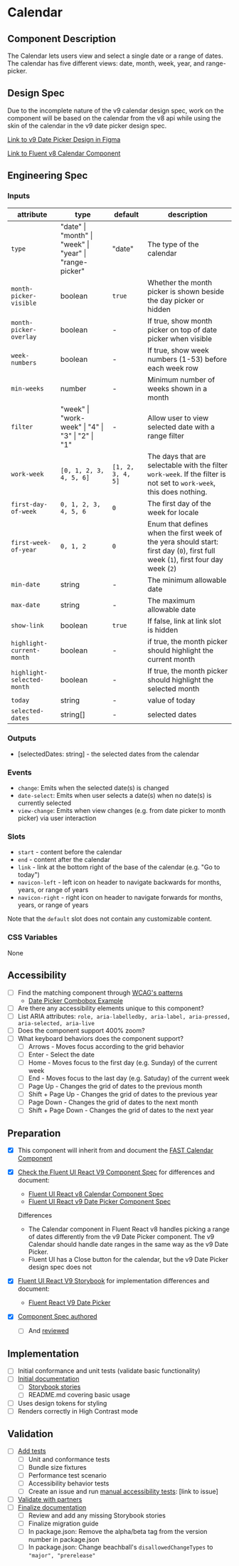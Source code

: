 # Calendar

## Component Description

The Calendar lets users view and select a single date or a range of dates. The calendar has five different views: date, month, week, year, and range-picker.

## Design Spec

Due to the incomplete nature of the v9 calendar design spec, work on the component will be based on the calendar from the v8 api while using the skin of the calendar in the v9 date picker design spec.

[Link to v9 Date Picker Design in Figma](https://www.figma.com/file/9EHmS5y1Rr7DCh7KgJBwuz/DatePicker?type=design&mode=design&t=E6sL2ffuuZfwCSRp-0)

[Link to Fluent v8 Calendar Component](https://developer.microsoft.com/en-us/fluentui#/controls/web/calendar)

## Engineering Spec

### Inputs

| attribute                  | type                                                    | default           | description                                                                                                                       |
| -------------------------- | ------------------------------------------------------- | ----------------- | --------------------------------------------------------------------------------------------------------------------------------- |
| `type`                     | "date" \| "month" \| "week" \| "year" \| "range-picker" | "date"            | The type of the calendar                                                                                                          |
| `month-picker-visible`     | boolean                                                 | `true`            | Whether the month picker is shown beside the day picker or hidden                                                                 |
| `month-picker-overlay`     | boolean                                                 | -                 | If true, show month picker on top of date picker when visible                                                                     |
| `week-numbers`             | boolean                                                 | -                 | If true, show week numbers (1-53) before each week row                                                                            |
| `min-weeks`                | number                                                  | -                 | Minimum number of weeks shown in a month                                                                                          |
| `filter`                   | "week" \| "work-week" \| "4" \| "3" \| "2" \| "1"       | -                 | Allow user to view selected date with a range filter                                                                              |
| `work-week`                | `[0, 1, 2, 3, 4, 5, 6]`                                 | `[1, 2, 3, 4, 5]` | The days that are selectable with the filter `work-week`. If the filter is not set to `work-week`, this does nothing.             |
| `first-day-of-week`        | `0, 1, 2, 3, 4, 5, 6`                                   | `0`               | The first day of the week for locale                                                                                              |
| `first-week-of-year`       | `0, 1, 2`                                               | `0`               | Enum that defines when the first week of the yera should start: first day (`0`), first full week (`1`), first four day week (`2`) |
| `min-date`                 | string                                                  | -                 | The minimum allowable date                                                                                                        |
| `max-date`                 | string                                                  | -                 | The maximum allowable date                                                                                                        |
| `show-link`                | boolean                                                 | `true`            | If false, link at link slot is hidden                                                                                             |
| `highlight-current-month`  | boolean                                                 | -                 | if true, the month picker should highlight the current month                                                                      |
| `highlight-selected-month` | boolean                                                 | -                 | If true, the month picker should highlight the selected month                                                                     |
| `today`                    | string                                                  | -                 | value of today                                                                                                                    |
| `selected-dates`           | string[]                                                | -                 | selected dates                                                                                                                    |

### Outputs

- [selectedDates: string] - the selected dates from the calendar

### Events

- `change`: Emits when the selected date(s) is changed
- `date-select`: Emits when user selects a date(s) when no date(s) is currently selected
- `view-change`: Emits when view changes (e.g. from date picker to month picker) via user interaction

### Slots

- `start` - content before the calendar
- `end` - content after the calendar
- `link` - link at the bottom right of the base of the calendar (e.g. "Go to today")
- `navicon-left` - left icon on header to navigate backwards for months, years, or range of years
- `navicon-right` - right icon on header to navigate forwards for months, years, or range of years

Note that the `default` slot does not contain any customizable content.

### CSS Variables

None

## Accessibility

- [ ] Find the matching component through [WCAG's patterns](https://www.w3.org/WAI/ARIA/apg/patterns/)
  - [Date Picker Combobox Example](https://www.w3.org/WAI/ARIA/apg/patterns/combobox/examples/combobox-datepicker/)
- [ ] Are there any accessibility elements unique to this component?
- [ ] List ARIA attributes: `role, aria-labelledby, aria-label, aria-pressed, aria-selected, aria-live`
- [ ] Does the component support 400% zoom?
- [ ] What keyboard behaviors does the component support?
  - [ ] Arrows - Moves focus according to the grid behavior
  - [ ] Enter - Select the date
  - [ ] Home - Moves focus to the first day (e.g. Sunday) of the current week
  - [ ] End - Moves focus to the last day (e.g. Satuday) of the current week
  - [ ] Page Up - Changes the grid of dates to the previous month
  - [ ] Shift + Page Up - Changes the grid of dates to the previous year
  - [ ] Page Down - Changes the grid of dates to the next month
  - [ ] Shift + Page Down - Changes the grid of dates to the next year

## Preparation

- [x] This component will inherit from and document the [FAST Calendar Component](https://github.com/microsoft/fast/tree/master/packages/web-components/fast-foundation/src/calendar)

- [x] [Check the Fluent UI React V9 Component Spec](https://github.com/microsoft/fluentui/tree/master/specs) for differences and document:

  - [Fluent UI React v8 Calendar Component Spec](https://developer.microsoft.com/en-us/fluentui#/controls/web/calendar)
  - [Fluent UI React v9 Date Picker Component Spec](https://github.com/microsoft/fluentui/blob/master/specs/Datepicker.md)

  Differences

  - The Calendar component in Fluent React v8 handles picking a range of dates differently from the v9 Date Picker component. The v9 Calendar should handle date ranges in the same way as the v9 Date Picker.
  - Fluent UI has a Close button for the calendar, but the v9 Date Picker design spec does not

- [x] [Fluent UI React V9 Storybook](https://aka.ms/fluentui-storybook) for implementation differences and document:

  - [Fluent React V9 Date Picker](https://master--628d031b55e942004ac95df1.chromatic.com/?path=/docs/compat-components-datepicker--default)

- [x] [Component Spec authored](https://github.com/microsoft/fluentui/wiki/Component-Implementation-Guide#component-spec)
  - [ ] And [reviewed](https://github.com/microsoft/fluentui/wiki/Component-Implementation-Guide#spec-review)

## Implementation

- [ ] Initial conformance and unit tests (validate basic functionality)
- [ ] [Initial documentation](https://github.com/microsoft/fluentui/wiki/Component-Implementation-Guide#documentation)
  - [ ] [Storybook stories](https://github.com/microsoft/fluentui/wiki/Component-Implementation-Guide#storybook-stories)
  - [ ] README.md covering basic usage
- [ ] Uses design tokens for styling
- [ ] Renders correctly in High Contrast mode

## Validation

- [ ] [Add tests](https://github.com/microsoft/fluentui/wiki/Component-Implementation-Guide#tests)
  - [ ] Unit and conformance tests
  - [ ] Bundle size fixtures
  - [ ] Performance test scenario
  - [ ] Accessibility behavior tests
  - [ ] Create an issue and run [manual accessibility tests](https://github.com/microsoft/fluentui/wiki/Manual-Accessibility-Review-Checklist): [link to issue]
- [ ] [Validate with partners](https://github.com/microsoft/fluentui/wiki/Component-Implementation-Guide#validation)
- [ ] [Finalize documentation](https://github.com/microsoft/fluentui/wiki/Component-Implementation-Guide#finalize-documentation)
  - [ ] Review and add any missing Storybook stories
  - [ ] Finalize migration guide
  - [ ] In package.json: Remove the alpha/beta tag from the version number in package.json
  - [ ] In package.json: Change beachball's `disallowedChangeTypes` to `"major", "prerelease"`
